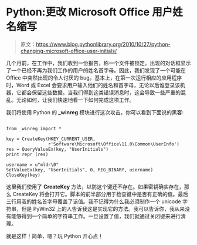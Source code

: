 # Python:更改 Microsoft Office 用户姓名缩写

> 原文：<https://www.blog.pythonlibrary.org/2010/10/27/python-changing-microsoft-office-user-initials/>

几个月前，在工作中，我们收到一份报告，称一个文件被锁定。出现的对话框显示了一个已经不再为我们工作的用户的姓名首字母。因此，我们发现了一个可能在 Office 中突然出现的令人讨厌的 bug。基本上，在第一次运行相应的应用程序时，Word 或 Excel 会要求用户输入他们的姓名和首字母，无论以后谁登录该机器，它都会保留这些数据。当我们得到这类错误消息时，这会导致一些严重的混乱。无论如何，让我们快速地看一下如何完成这项工作。

我们将使用 Python 的 **_winreg** 模块进行这次攻击。你可以看到下面说的黑客:

```

from _winreg import *

key = CreateKey(HKEY_CURRENT_USER,
                r'Software\Microsoft\Office\11.0\Common\UserInfo')
res = QueryValueEx(key, "UserInitials")
print repr (res) 

username = u"mldr\0"
SetValueEx(key, "UserInitials", 0, REG_BINARY, username)
CloseKey(key)

```

这里我们使用了 **CreateKey** 方法，以防这个键还不存在。如果密钥确实存在，那么 CreateKey 将会打开它。脚本的前半部分用于检查键中是否有正确的值。最后三行用我的姓名首字母覆盖了该值。我不记得为什么我必须制作一个 unicode 字符串，但是 PyWin32 上的人告诉我这是实现它的方法。我可以告诉你，我从来没有能够得到一个简单的字符串工作。一旦设置了值，我们就通过关闭键来进行清理。

就是这样！简单，嗯？玩 Python 开心点！
